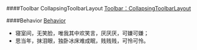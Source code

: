 ####Toolbar CollapsingToolbarLayout
[Toolbar：CollapsingToolbarLayout](https://www.jianshu.com/p/8ce727308f29)

####Behavior
[Behavior](http://blog.csdn.net/yanzhenjie1003/article/details/51938400)

* 寝室间，无笑脸，唯我其中欢笑言，厌厌厌，可嫌可嫌；
* 思当年，抹泪眼，独卧冰床难成眠，贱贱贱，可怜可怜。